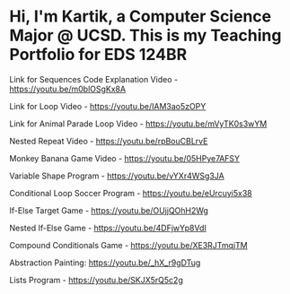 # Hi, I'm Kartik, a Computer Science Major @ UCSD. This is my Teaching Portfolio for EDS 124BR

Link for Sequences Code Explanation Video - https://youtu.be/m0blOSgKx8A

Link for Loop Video - https://youtu.be/IAM3ao5zOPY

Link for Animal Parade Loop Video - https://youtu.be/mVyTK0s3wYM

Nested Repeat Video - https://youtu.be/rpBouCBLrvE

Monkey Banana Game Video - https://youtu.be/05HPye7AFSY

Variable Shape Program - https://youtu.be/vYXr4WSg3JA

Conditional Loop Soccer Program - https://youtu.be/eUrcuyi5x38 

If-Else Target Game - https://youtu.be/OUjjQOhH2Wg 

Nested If-Else Game - https://youtu.be/4DFjwYp8VdI

Compound Conditionals Game - https://youtu.be/XE3RJTmqjTM

Abstraction Painting: https://youtu.be/_hX_r9gDTug

Lists Program - https://youtu.be/SKJX5rQ5c2g
